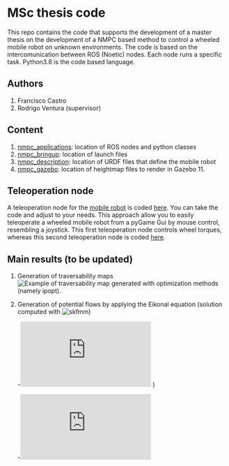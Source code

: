 # MSc thesis code

This repo contains the code that supports the development of a master thesis on the development of a NMPC based method to control a wheeled mobile robot on unknown environments. The code is based on the intercomunication between ROS (Noetic) nodes. Each node runs a specific task. Python3.8 is the code based language.

##	Authors
1. Francisco Castro
2. Rodrigo Ventura (supervisor)

##	Content
1. [nmpc_applications](https://github.com/fmccastro/nmpc_code/tree/06ed9bd8a37130ad27dbac493a8a8cd28a3f696c/nmpc_applications): location of ROS nodes and python classes
2. [nmpc_bringup](https://github.com/fmccastro/nmpc_code/tree/8ab37a864867297aaf7e6ecfd55b73b3ce023acb/nmpc_bringup): location of launch files
3. [nmpc_description](https://github.com/fmccastro/nmpc_code/tree/8ab37a864867297aaf7e6ecfd55b73b3ce023acb/nmpc_description): location of URDF files that define the mobile robot
4. [nmpc_gazebo](https://github.com/fmccastro/nmpc_code/tree/8ab37a864867297aaf7e6ecfd55b73b3ce023acb/nmpc_gazebo): location of heightmap files to render in Gazebo 11.

##	Teleoperation node
A teleoperation node for the [mobile robot](https://github.com/fmccastro/nmpc_code/blob/ab60baa7eb3b822d2609c6c4235bec53f61a5c24/nmpc_description/robots/pioneer3at/urdf/pioneer3at.urdf) is coded [here](https://github.com/fmccastro/nmpc_code/blob/913261a1084ce2b29de2d6007a0622224d8becd1/nmpc_applications/src/mouse_joy_wheelTorques.py). You can take the code and adjust to your needs. This approach allow you to easily teleoperate a wheeled mobile robot from a pyGame Gui by mouse control, resembling a joystick.
This first teleoperation node controls wheel torques, whereas this second teleoperation node is coded [here](https://github.com/fmccastro/nmpc_code/blob/913261a1084ce2b29de2d6007a0622224d8becd1/nmpc_applications/src/mouse_joy_wheelRates.py).

##  Main results (to be updated)
1. Generation of traversability maps
![Example of traversability map generated with optimization methods (namely ipopt).](https://github.com/fmccastro/mscthesis_pdf/blob/7b91f8b9ee3b3ccbd17daf7faa5a1f8c68620eb5/Figures/mapRefinement%2BPoints%2B0.9%2B0.2%2B1.png)

2. Generation of potential flows by applying the Eikonal equation (solution computed with ![skfmm](https://github.com/scikit-fmm/scikit-fmm.git))

	-![Example of potential flow generated with the Eikonal equation.](https://github.com/fmccastro/mscthesis_pdf/blob/7b91f8b9ee3b3ccbd17daf7faa5a1f8c68620eb5/Figures/potentialFlow%2BmapRefinement%2BPoints%2B0.9%2B0.2.pdf)
)

	-![Comparison among paths generated with different types of maps.](https://github.com/fmccastro/mscthesis_pdf/blob/7b91f8b9ee3b3ccbd17daf7faa5a1f8c68620eb5/Figures/comparisonOfPaths.pdf)
